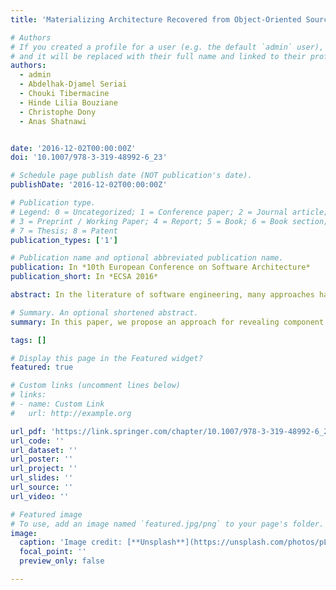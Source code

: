 ```yaml
---
title: 'Materializing Architecture Recovered from Object-Oriented Source Code in Component-Based Languages'

# Authors
# If you created a profile for a user (e.g. the default `admin` user), write the username (folder name) here
# and it will be replaced with their full name and linked to their profile.
authors:
  - admin
  - Abdelhak-Djamel Seriai
  - Chouki Tibermacine
  - Hinde Lilia Bouziane
  - Christophe Dony
  - Anas Shatnawi


date: '2016-12-02T00:00:00Z'
doi: '10.1007/978-3-319-48992-6_23'

# Schedule page publish date (NOT publication's date).
publishDate: '2016-12-02T00:00:00Z'

# Publication type.
# Legend: 0 = Uncategorized; 1 = Conference paper; 2 = Journal article;
# 3 = Preprint / Working Paper; 4 = Report; 5 = Book; 6 = Book section;
# 7 = Thesis; 8 = Patent
publication_types: ['1']

# Publication name and optional abbreviated publication name.
publication: In *10th European Conference on Software Architecture*
publication_short: In *ECSA 2016*

abstract: In the literature of software engineering, many approaches have been proposed for the recovery of software architectures. These approaches propose to group classes into highly cohesive and loosely coupled clusters considered as architectural components. The recovered architecture plays mainly a documentation role, as high level design views that enhance software understandability. In addition, architecture recovery can be considered as an intermediate step for migration to component based platforms. This migration allows to fully benefit from all advantages brought by software component concept. For that, the recovered clusters should not be considered as simple packaging and deployment units. They should be treated as real components: true structural and behavior units that are instantiable from component descriptors and connected together to materialize the architecture of the software.

# Summary. An optional shortened abstract.
summary: In this paper, we propose an approach for revealing component descriptors, component instances and component based architecture to materialize the recovered architecture of an object oriented software in component based languages. We applied our solution onto two well known component based languages, OSGi and SOFA.

tags: []

# Display this page in the Featured widget?
featured: true

# Custom links (uncomment lines below)
# links:
# - name: Custom Link
#   url: http://example.org

url_pdf: 'https://link.springer.com/chapter/10.1007/978-3-319-48992-6_23'
url_code: ''
url_dataset: ''
url_poster: ''
url_project: ''
url_slides: ''
url_source: ''
url_video: ''

# Featured image
# To use, add an image named `featured.jpg/png` to your page's folder.
image:
  caption: 'Image credit: [**Unsplash**](https://unsplash.com/photos/pLCdAaMFLTE)'
  focal_point: ''
  preview_only: false

---
```

